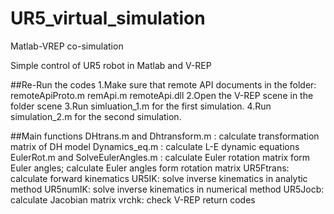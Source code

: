 # UR5_virtual_simulation
Matlab-VREP co-simulation

Simple control of UR5 robot in Matlab and V-REP

##Re-Run the codes
1.Make sure that remote API documents in the folder: remoteApiProto.m remApi.m remoteApi.dll
2.Open the V-REP scene in the folder scene
3.Run simluation_1.m for the first simulation.
4.Run simulation_2.m for the second simulation.

##Main functions
DHtrans.m and Dhtransform.m : calculate transformation matrix of DH model
Dynamics_eq.m : calculate L-E dynamic equations
EulerRot.m and SolveEulerAngles.m : calculate Euler rotation matrix form Euler angles; calculate Euler angles form rotation matrix
UR5Ftrans: calculate forward kinematics
UR5IK: solve inverse kinematics in analytic method
UR5numIK: solve inverse kinematics in numerical method
UR5Jocb: calculate Jacobian matrix
vrchk: check V-REP return codes
